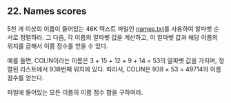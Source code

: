 ## 22. Names scores

5천 개 이상의 이름이 들어있는 46K 텍스트 파일인 [names.txt](./names.txt)를 사용하여 알파벳 순서로 정렬하라. 그 다음, 각 이름의 알파벳 값을 계산하고, 이 알파벳 값과 해당 이름의 위치를 곱해서 이름 점수를 얻을 수 있다.

예를 들면, COLIN이라는 이름은 3 + 15 + 12 + 9 + 14 = 53의 알파벳 값을 가지며, 정렬된 리스트에서 938번째 위치에 있다. 따라서, COLIN은 938 &times; 53 = 49714의 이름 점수를 얻는다.

파일에 들어있는 모든 이름의 이름 점수 합을 구하여라.
